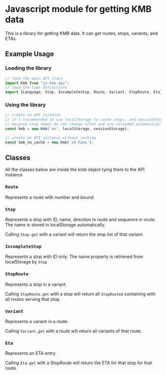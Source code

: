 # Javascript module for getting KMB data
This is a library for getting KMB data. It can get routes, stops, variants, and ETAs.

## Example Usage
### Loading the library
```typescript
// load the main API class
import Kmb from "js-kmb-api";
// load the type definitions
import {Language, Stop, IncompleteStop, Route, Variant, StopRoute, Eta} from "js-kmb-api"
```

### Using the library
```js
// create an API instance
// It's recommended to use localStorage to cache stops, and sessionStorage to cache stop routes
// because stop names do not change often and are reloaded automatically
const kmb = new Kmb('en', localStorage, sessionStorage);

// create an API instance without caching
const kmb_no_cache = new Kmb('zh-hans');
````

## Classes
All the classes below are inside the kmb object tying them to the API instance

### `Route`
Represents a route with number and bound.
### `Stop`
Represents a stop with ID, name, direction in route and sequence in route.
The name is stored in localStorage automatically.

Calling `Stop.get` with a variant will return the stop list of that variant.

### `IncompleteStop`
Represents a stop with ID only. The name property is retrieved from localStorage by `Stop`


### `StopRoute`
Represents a stop in a variant.

Calling `StopRoute.get` with a stop will return all `StopRoute`s containing with all routes serving that stop.

### `Variant`
Represents a variant in a route.

Calling `Variant.get` with a route will return all variants of that route.

### `Eta`
Represents an ETA entry.

Calling `Eta.get` with a StopRoute will return the ETA for that stop for that route.